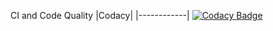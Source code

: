 CI and Code Quality
|Codacy|
|------------|
[![Codacy Badge](https://app.codacy.com/project/badge/Grade/937e4c6d76c94562acca3907ebf8aee2)](https://www.codacy.com/gh/Ahav7/Embedded_C/dashboard?utm_source=github.com&amp;utm_medium=referral&amp;utm_content=Ahav7/Embedded_C&amp;utm_campaign=Badge_Grade)
